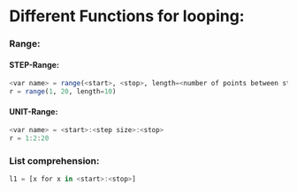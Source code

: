 # Different Functions for looping:
    
### Range:

#### STEP-Range:
```julia
<var name> = range(<start>, <stop>, length=<number of points between start and stop>)
r = range(1, 20, length=10)
```
    
#### UNIT-Range:
```julia
<var name> = <start>:<step size>:<stop>
r = 1:2:20
```

### List comprehension:
```julia
l1 = [x for x in <start>:<stop>]

